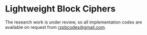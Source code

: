 # Lightweight Block Ciphers
The research work is under review, so all implementation codes are available on request from rzpbcodes@gmail.com.
